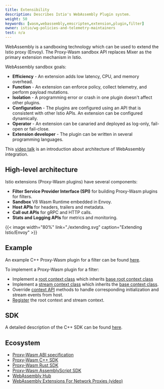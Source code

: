 ```yaml
---
title: Extensibility
description: Describes Istio's WebAssembly Plugin system.
weight: 50
keywords: [wasm,webassembly,emscripten,extension,plugin,filter]
owner: istio/wg-policies-and-telemetry-maintainers
test: n/a
---
```


WebAssembly is a sandboxing technology which can be used to extend the Istio proxy (Envoy).  The Proxy-Wasm sandbox API replaces Mixer as the primary extension mechanism in Istio.

WebAssembly sandbox goals:

- **Efficiency** - An extension adds low latency, CPU, and memory overhead.
- **Function** - An extension can enforce policy, collect telemetry, and perform payload mutations.
- **Isolation** - A programming error or crash in one plugin doesn't affect other plugins.
- **Configuration** - The plugins are configured using an API that is consistent with other Istio APIs. An extension can be configured dynamically.
- **Operator** - An extension can be canaried and deployed as log-only, fail-open or fail-close.
- **Extension developer** - The plugin can be written in several programming languages.

This [video talk](https://youtu.be/XdWmm_mtVXI) is an introduction about architecture of WebAssembly integration.

## High-level architecture

Istio extensions (Proxy-Wasm plugins) have several components:

- **Filter Service Provider Interface (SPI)** for building Proxy-Wasm plugins for filters.
- **Sandbox** V8 Wasm Runtime embedded in Envoy.
- **Host APIs** for headers, trailers and metadata.
- **Call out APIs** for gRPC and HTTP calls.
- **Stats and Logging APIs** for metrics and monitoring.

{{< image width="80%" link="./extending.svg" caption="Extending Istio/Envoy" >}}

## Example

An example C++ Proxy-Wasm plugin for a filter can be found
[here](https://github.com/envoyproxy/envoy/tree/67609bc22f68cd3e05f5c01264a33932377955c7/examples/wasm-cc).

To implement a Proxy-Wasm plugin for a filter:

- Implement a [root context class](https://github.com/envoyproxy/envoy/blob/67609bc22f68cd3e05f5c01264a33932377955c7/examples/wasm-cc/envoy_filter_http_wasm_example.cc#L8) which inherits [base root context class](https://github.com/proxy-wasm/proxy-wasm-cpp-sdk/blob/1b5f69ce1535b0c21f88c4af4ebf0ec51d255abe/proxy_wasm_api.h#L310)
- Implement a [stream context class](https://github.com/envoyproxy/envoy/blob/67609bc22f68cd3e05f5c01264a33932377955c7/examples/wasm-cc/envoy_filter_http_wasm_example.cc#L17) which inherits the [base context class](https://github.com/proxy-wasm/proxy-wasm-cpp-sdk/blob/1b5f69ce1535b0c21f88c4af4ebf0ec51d255abe/proxy_wasm_api.h#L439).
- Override [context API](https://github.com/envoyproxy/envoy/blob/67609bc22f68cd3e05f5c01264a33932377955c7/examples/wasm-cc/envoy_filter_http_wasm_example.cc#L49) methods to handle corresponding initialization and stream events from host.
- [Register](https://github.com/envoyproxy/envoy/blob/67609bc22f68cd3e05f5c01264a33932377955c7/examples/wasm-cc/envoy_filter_http_wasm_example.cc#L30) the root context and stream context.

## SDK

A detailed description of the C++ SDK can be found [here](https://github.com/proxy-wasm/proxy-wasm-cpp-sdk/tree/a30aaeedf30cc1545318505574c7fb3bb8d8c243/docs/wasm_filter.md).

## Ecosystem

- [Proxy-Wasm ABI specification](https://github.com/proxy-wasm/spec)
- [Proxy-Wasm C++ SDK](https://github.com/proxy-wasm/proxy-wasm-cpp-sdk)
- [Proxy-Wasm Rust SDK](https://github.com/proxy-wasm/proxy-wasm-rust-sdk)
- [Proxy-Wasm AssemblyScript SDK](https://github.com/solo-io/proxy-runtime)
- [WebAssembly Hub](https://docs.solo.io/web-assembly-hub/latest/tutorial_code/)
- [WebAssembly Extensions For Network Proxies (video)](https://www.youtube.com/watch?v=OIUPf8m7CGA)
